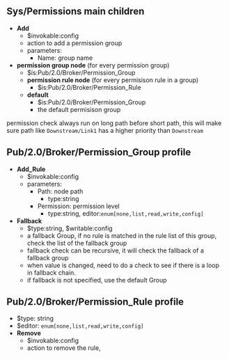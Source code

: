 ## Sys/Permissions main children
* **Add**
  * $invokable:config
  * action to add a permission group
  * parameters:
    * Name: group name
* **permission group node** (for every permission group)
  * $is:Pub/2.0/Broker/Permission_Group 
  * **permission rule node** (for every permisison rule in a group)
    * $is:Pub/2.0/Broker/Permission_Rule 
  * **default**
    * $is:Pub/2.0/Broker/Permission_Group
    * the default permisison group

permission check always run on long path before short path, this will make sure path like `Downstream/Link1` has a higher priority than `Downstream`

## Pub/2.0/Broker/Permission_Group profile
* **Add_Rule**
  * $invokable:config
  * parameters:
    * Path: node path
      * type:string
    * Permission: permission level
      * type:string, editor:`enum[none,list,read,write,config]`
* **Fallback**
  * $type:string, $writable:config
  * a fallback Group, if no rule is matched in the rule list of this group, check the list of the fallback group
  * fallback check can be recursive, it will check the fallback of a fallback group
  * when value is changed, need to do a check to see if there is a loop in fallback chain.
  * if fallback is not specified, use the default Group


## Pub/2.0/Broker/Permission_Rule profile
* $type: string
* $editor: `enum[none,list,read,write,config]`
* **Remove**
  * $invokable:config
  * action to remove the rule, 
